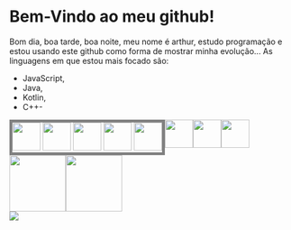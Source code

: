 
# Bem-Vindo ao meu github!

Bom dia, boa tarde, boa noite, meu nome é arthur, estudo programação e estou usando este github como forma de mostrar minha evolução...
As linguagens em que estou mais focado são:

  - JavaScript, 
  - Java,
  - Kotlin,
  - C++-
<div id="tecnologias" style="display: flex;">
  <div id="web-group" style="border: solid gray 5px">
    <img src="https://cdn.jsdelivr.net/gh/devicons/devicon@latest/icons/javascript/javascript-plain.svg" width="50em"/>
    <img src="https://cdn.jsdelivr.net/gh/devicons/devicon@latest/icons/html5/html5-plain.svg" width="50em"/>
    <img src="https://cdn.jsdelivr.net/gh/devicons/devicon@latest/icons/css3/css3-plain.svg" width="50em"/>
    <img src="https://cdn.jsdelivr.net/gh/devicons/devicon@latest/icons/react/react-original.svg" width="50em" />
    <img src="https://cdn.jsdelivr.net/gh/devicons/devicon@latest/icons/vuejs/vuejs-original.svg" width="50em"/>
  </div>
  <img src="https://cdn.jsdelivr.net/gh/devicons/devicon@latest/icons/java/java-plain.svg" width="50em"/>
  <img src="https://cdn.jsdelivr.net/gh/devicons/devicon@latest/icons/spring/spring-original.svg" width="50em"/>
  <img src="https://cdn.jsdelivr.net/gh/devicons/devicon@latest/icons/mysql/mysql-original.svg" width="50em"/>
</div>



<div style="display: flex; width: 100%; height: fit-content;">
  <img src="https://upload.wikimedia.org/wikipedia/commons/thumb/6/6b/Rubiks_cube.svg/734px-Rubiks_cube.svg.png" alt="" width="100px">
  <img src="https://freesvg.org/img/1347252316.png" alt="" width="100px">
</div>

<div id="contatos">
  <a href="https://www.linkedin.com/in/arthur-henrique-4117b82b8/" target="_blank">
    <img loading="lazy" src="https://img.shields.io/badge/-LinkedIn-%230077B5?style=for-the-badge&logo=linkedin&logoColor=white" target="_blank">
  </a>
</div>
